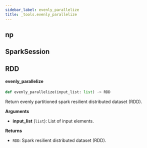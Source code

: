 ```yaml
---
sidebar_label: evenly_parallelize
title: _tools.evenly_parallelize
---
```


## np

## SparkSession

## RDD

#### evenly\_parallelize

```python
def evenly_parallelize(input_list: list) -> RDD
```

Return evenly partitioned spark resilient distributed dataset (RDD).

**Arguments**

* **input_list** (`list`): List of input elements.

**Returns**

* `RDD`: Spark resilient distributed dataset (RDD).

